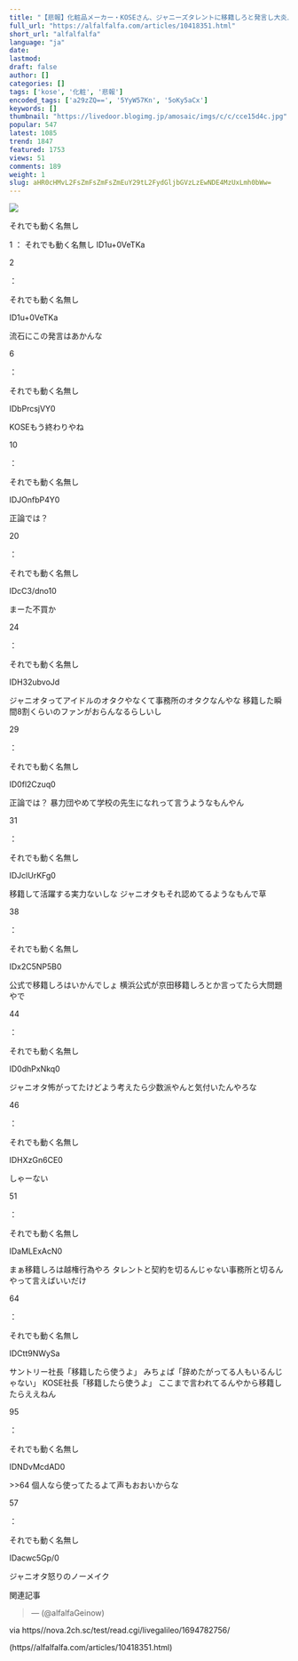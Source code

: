 ```yaml
---
title: "【悲報】化粧品メーカー・KOSEさん、ジャニーズタレントに移籍しろと発言し大炎上 "
full_url: "https://alfalfalfa.com/articles/10418351.html"
short_url: "alfalfalfa"
language: "ja"
date: 
lastmod: 
draft: false
author: []
categories: []
tags: ['kose', '化粧', '悲報']
encoded_tags: ['a29zZQ==', '5YyW57Kn', '5oKy5aCx']
keywords: []
thumbnail: "https://livedoor.blogimg.jp/amosaic/imgs/c/c/cce15d4c.jpg"
popular: 547
latest: 1085
trend: 1847
featured: 1753
views: 51
comments: 189
weight: 1
slug: aHR0cHMvL2FsZmFsZmFsZmEuY29tL2FydGljbGVzLzEwNDE4MzUxLmh0bWw=
---
```


![](https://livedoor.blogimg.jp/amosaic/imgs/c/c/cce15d4c.jpg)

<div><p>それでも動く名無し</p><p>1 ： それでも動く名無し ID1u+0VeTKa</p><p class='res_info'><p class='res_num'>2</p>：<p class='res_name'>それでも動く名無し</p><p class='res_matome'><p class='res_id'>ID1u+0VeTKa</p></p></p> <p class='res_body'>流石にこの発言はあかんな</p> <p class='res_info'><p class='res_num'>6</p>：<p class='res_name'>それでも動く名無し</p><p class='res_matome'><p class='res_id'>IDbPrcsjVY0</p></p></p> <p class='res_body'>KOSEもう終わりやね</p> <p class='res_info'><p class='res_num'>10</p>：<p class='res_name'>それでも動く名無し</p><p class='res_matome'><p class='res_id'>IDJOnfbP4Y0</p></p></p> <p class='res_body'>正論では？</p> <p class='res_info'><p class='res_num'>20</p>：<p class='res_name'>それでも動く名無し</p><p class='res_matome'><p class='res_id'>IDcC3/dno10</p></p></p> <p class='res_body'>まーた不買か</p> <p class='res_info'><p class='res_num'>24</p>：<p class='res_name'>それでも動く名無し</p><p class='res_matome'><p class='res_id'>IDH32ubvoJd</p></p></p> <p class='res_body'>ジャニオタってアイドルのオタクやなくて事務所のオタクなんやな 移籍した瞬間8割くらいのファンがおらんなるらしいし</p> <p class='res_info'><p class='res_num'>29</p>：<p class='res_name'>それでも動く名無し</p><p class='res_matome'><p class='res_id'>ID0fl2Czuq0</p></p></p> <p class='res_body'>正論では？ 暴力団やめて学校の先生になれって言うようなもんやん</p> <p class='res_info'><p class='res_num'>31</p>：<p class='res_name'>それでも動く名無し</p><p class='res_matome'><p class='res_id'>IDJclUrKFg0</p></p></p> <p class='res_body'>移籍して活躍する実力ないしな ジャニオタもそれ認めてるようなもんで草</p> <p class='res_info'><p class='res_num'>38</p>：<p class='res_name'>それでも動く名無し</p><p class='res_matome'><p class='res_id'>IDx2C5NP5B0</p></p></p> <p class='res_body'>公式で移籍しろはいかんでしょ 横浜公式が京田移籍しろとか言ってたら大問題やで</p> <p class='res_info'><p class='res_num'>44</p>：<p class='res_name'>それでも動く名無し</p><p class='res_matome'><p class='res_id'>ID0dhPxNkq0</p></p></p> <p class='in_ads'></p> <p>ジャニオタ怖がってたけどよう考えたら少数派やんと気付いたんやろな</p> <p class='res_info'><p class='res_num'>46</p>：<p class='res_name'>それでも動く名無し</p><p class='res_matome'><p class='res_id'>IDHXzGn6CE0</p></p></p> <p class='res_body'>しゃーない</p> <p class='res_info'><p class='res_num'>51</p>：<p class='res_name'>それでも動く名無し</p><p class='res_matome'><p class='res_id'>IDaMLExAcN0</p></p></p> <p class='res_body'>まぁ移籍しろは越権行為やろ タレントと契約を切るんじゃない事務所と切るんやって言えばいいだけ</p> <p class='res_info'><p class='res_num'>64</p>：<p class='res_name'>それでも動く名無し</p><p class='res_matome'><p class='res_id'>IDCtt9NWySa</p></p></p> <p class='res_body_r1'>サントリー社長「移籍したら使うよ」 みちょぱ「辞めたがってる人もいるんじゃない」 KOSE社長「移籍したら使うよ」 ここまで言われてるんやから移籍したらええねん</p> <p class='res_info'><p class='res_num'>95</p>：<p class='res_name'>それでも動く名無し</p><p class='res_matome'><p class='res_id'>IDNDvMcdAD0</p></p></p> <p class='res_body_r2'>>>64 個人なら使ってたるよて声もおおいからな</p> <p class='res_info'><p class='res_num'>57</p>：<p class='res_name'>それでも動く名無し</p><p class='res_matome'><p class='res_id'>IDacwc5Gp/0</p></p></p> <p class='res_body'>ジャニオタ怒りのノーメイク</p> <p id='related-title'>関連記事</p> <p class='in_ads'></p><blockquote class='twitter-tweet'><p lang='und' dir='ltr'></p> — (@alfalfaGeinow) <a href='https//twitter.com/alfalfaGeinow/status/1702812542463299788/'></a></blockquote><p class='via'>via https//nova.2ch.sc/test/read.cgi/livegalileo/1694782756/</p> </div>

(https//alfalfalfa.com/articles/10418351.html)
